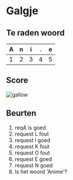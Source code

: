 # Galgje

## Te raden woord

|A|n|i|.|e|
|-|-|-|-|-|
|1|2|3|4|5|

## Score
![gallow](./images/4.png)

## Beurten
1. reqA is goed
2. request L fout
3. request I goed
4. request K fout
5. request O fout
6. request E goed
7. request N goed
8. Is het woord 'Anime'?